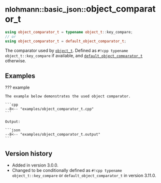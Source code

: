 # <small>nlohmann::basic_json::</small>object_comparator_t

```cpp
using object_comparator_t = typename object_t::key_compare;
// or
using object_comparator_t = default_object_comparator_t;
```

The comparator used by [`object_t`](object_t.md). Defined as `#!cpp typename object_t::key_compare` if available,
and [`default_object_comparator_t`](default_object_comparator_t.md) otherwise.

## Examples

??? example

    The example below demonstrates the used object comparator.

    ```cpp
    --8<-- "examples/object_comparator_t.cpp"
    ```
    
    Output:
    
    ```json
    --8<-- "examples/object_comparator_t.output"
    ```

## Version history

- Added in version 3.0.0.
- Changed to be conditionally defined as `#!cpp typename object_t::key_compare` or `default_object_comparator_t` in version 3.11.0.
